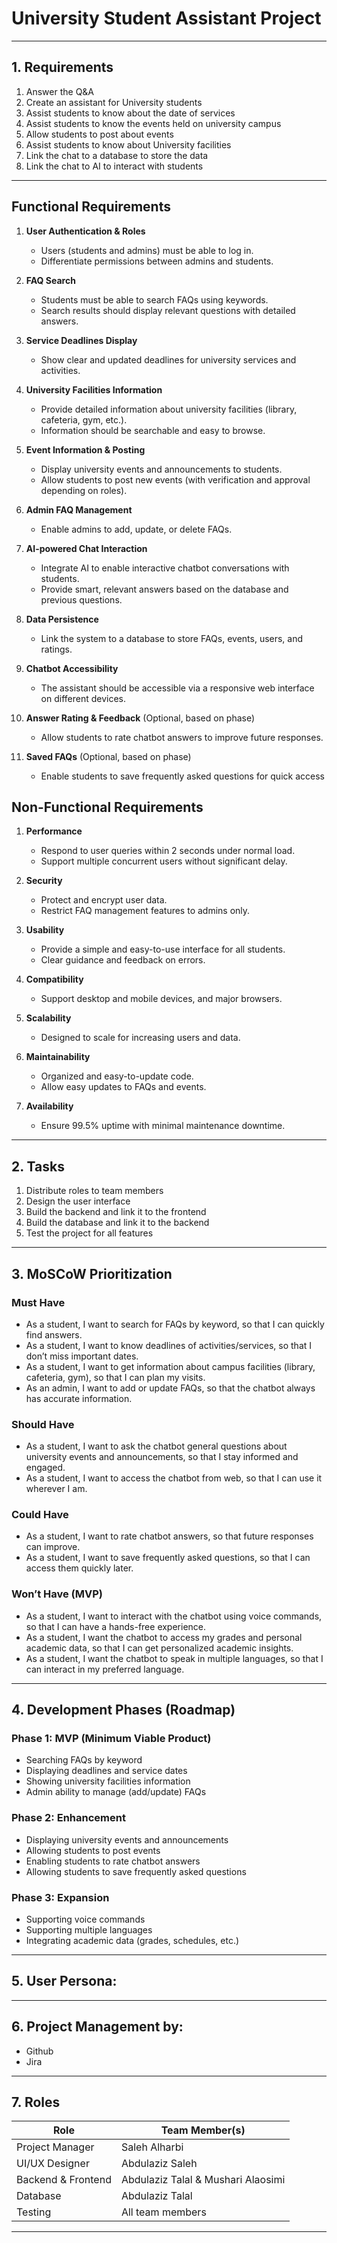 # University Student Assistant Project

---

## 1. Requirements

1. Answer the Q&A  
2. Create an assistant for University students  
3. Assist students to know about the date of services  
4. Assist students to know the events held on university campus  
5. Allow students to post about events  
6. Assist students to know about University facilities  
7. Link the chat to a database to store the data  
8. Link the chat to AI to interact with students  

---

## Functional Requirements

1. **User Authentication & Roles**  
   - Users (students and admins) must be able to log in.  
   - Differentiate permissions between admins and students.

2. **FAQ Search**  
   - Students must be able to search FAQs using keywords.  
   - Search results should display relevant questions with detailed answers.

3. **Service Deadlines Display**  
   - Show clear and updated deadlines for university services and activities.

4. **University Facilities Information**  
   - Provide detailed information about university facilities (library, cafeteria, gym, etc.).  
   - Information should be searchable and easy to browse.

5. **Event Information & Posting**  
   - Display university events and announcements to students.  
   - Allow students to post new events (with verification and approval depending on roles).

6. **Admin FAQ Management**  
   - Enable admins to add, update, or delete FAQs.

7. **AI-powered Chat Interaction**  
   - Integrate AI to enable interactive chatbot conversations with students.  
   - Provide smart, relevant answers based on the database and previous questions.

8. **Data Persistence**  
   - Link the system to a database to store FAQs, events, users, and ratings.

9. **Chatbot Accessibility**  
   - The assistant should be accessible via a responsive web interface on different devices.

10. **Answer Rating & Feedback** (Optional, based on phase)  
    - Allow students to rate chatbot answers to improve future responses.

11. **Saved FAQs** (Optional, based on phase)  
    - Enable students to save frequently asked questions for quick access

## Non-Functional Requirements

1. **Performance**  
   - Respond to user queries within 2 seconds under normal load.  
   - Support multiple concurrent users without significant delay.

2. **Security**  
   - Protect and encrypt user data.  
   - Restrict FAQ management features to admins only.

3. **Usability**  
   - Provide a simple and easy-to-use interface for all students.  
   - Clear guidance and feedback on errors.

4. **Compatibility**  
   - Support desktop and mobile devices, and major browsers.

5. **Scalability**  
   - Designed to scale for increasing users and data.

6. **Maintainability**  
   - Organized and easy-to-update code.  
   - Allow easy updates to FAQs and events.

7. **Availability**  
   - Ensure 99.5% uptime with minimal maintenance downtime.
   
---

## 2. Tasks

1. Distribute roles to team members  
2. Design the user interface  
3. Build the backend and link it to the frontend  
4. Build the database and link it to the backend  
5. Test the project for all features  

---

## 3. MoSCoW Prioritization

### Must Have
- As a student, I want to search for FAQs by keyword, so that I can quickly find answers.  
- As a student, I want to know deadlines of activities/services, so that I don’t miss important dates.  
- As a student, I want to get information about campus facilities (library, cafeteria, gym), so that I can plan my visits.  
- As an admin, I want to add or update FAQs, so that the chatbot always has accurate information.  

### Should Have
- As a student, I want to ask the chatbot general questions about university events and announcements, so that I stay informed and engaged.  
- As a student, I want to access the chatbot from web, so that I can use it wherever I am.  

### Could Have
- As a student, I want to rate chatbot answers, so that future responses can improve.  
- As a student, I want to save frequently asked questions, so that I can access them quickly later.  

### Won’t Have (MVP)
- As a student, I want to interact with the chatbot using voice commands, so that I can have a hands-free experience.  
- As a student, I want the chatbot to access my grades and personal academic data, so that I can get personalized academic insights.  
- As a student, I want the chatbot to speak in multiple languages, so that I can interact in my preferred language.  

---

## 4. Development Phases (Roadmap)

### Phase 1: MVP (Minimum Viable Product)
- Searching FAQs by keyword  
- Displaying deadlines and service dates  
- Showing university facilities information  
- Admin ability to manage (add/update) FAQs  

### Phase 2: Enhancement
- Displaying university events and announcements  
- Allowing students to post events  
- Enabling students to rate chatbot answers  
- Allowing students to save frequently asked questions  

### Phase 3: Expansion
- Supporting voice commands  
- Supporting multiple languages  
- Integrating academic data (grades, schedules, etc.)  

---

## 5. User Persona:

---

## 6. Project Management by:
- Github
- Jira

---

## 7. Roles

| Role              | Team Member(s)            |
|-------------------|---------------------------|
| Project Manager   | Saleh Alharbi             |
| UI/UX Designer    | Abdulaziz Saleh           |
| Backend & Frontend| Abdulaziz Talal & Mushari Alaosimi |
| Database          | Abdulaziz Talal           |
| Testing           | All team members          |

---
